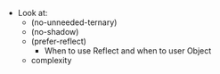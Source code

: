 - Look at:
    - (no-unneeded-ternary)
    - (no-shadow)
    - (prefer-reflect)
        - When to use Reflect and when to user Object
    - complexity